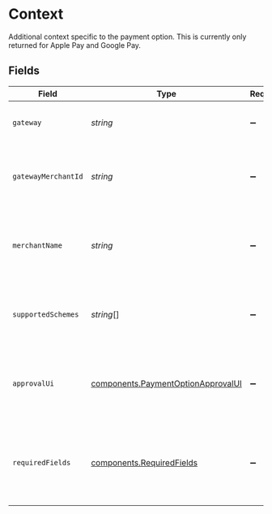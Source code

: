 # Context

Additional context specific to the payment option.
This is currently only returned for Apple Pay and Google Pay.


## Fields

| Field                                                                                    | Type                                                                                     | Required                                                                                 | Description                                                                              |
| ---------------------------------------------------------------------------------------- | ---------------------------------------------------------------------------------------- | ---------------------------------------------------------------------------------------- | ---------------------------------------------------------------------------------------- |
| `gateway`                                                                                | *string*                                                                                 | :heavy_minus_sign:                                                                       | Gateway used for Google Pay payments.                                                    |
| `gatewayMerchantId`                                                                      | *string*                                                                                 | :heavy_minus_sign:                                                                       | Gateway merchant identifier used for Google Pay payments.                                |
| `merchantName`                                                                           | *string*                                                                                 | :heavy_minus_sign:                                                                       | Display name of the merchant as registered with the digital wallet<br/>provider.         |
| `supportedSchemes`                                                                       | *string*[]                                                                               | :heavy_minus_sign:                                                                       | Card schemes supported by the digital wallet provider.                                   |
| `approvalUi`                                                                             | [components.PaymentOptionApprovalUI](../../models/components/paymentoptionapprovalui.md) | :heavy_minus_sign:                                                                       | Configuration for the approval interface that should be shown to the buyer.              |
| `requiredFields`                                                                         | [components.RequiredFields](../../models/components/requiredfields.md)                   | :heavy_minus_sign:                                                                       | The fields that are required to process a transaction for this payment option.           |